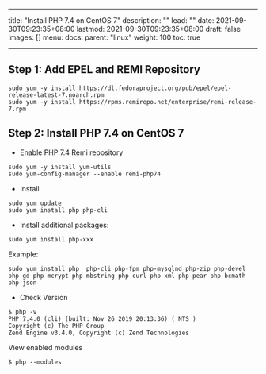 
---

title: "Install PHP 7.4 on CentOS 7"
description: ""
lead: ""
date: 2021-09-30T09:23:35+08:00
lastmod: 2021-09-30T09:23:35+08:00
draft: false
images: []
menu:
  docs:
    parent: "linux"
weight: 100
toc: true

---

## Step 1: Add EPEL and REMI Repository

```
sudo yum -y install https://dl.fedoraproject.org/pub/epel/epel-release-latest-7.noarch.rpm
sudo yum -y install https://rpms.remirepo.net/enterprise/remi-release-7.rpm
```

## Step 2: Install PHP 7.4 on CentOS 7

- Enable PHP 7.4 Remi repository

```
sudo yum -y install yum-utils
sudo yum-config-manager --enable remi-php74
```

- Install

```
sudo yum update
sudo yum install php php-cli
```

- Install additional packages:

```
sudo yum install php-xxx
```

Example:

```
sudo yum install php  php-cli php-fpm php-mysqlnd php-zip php-devel php-gd php-mcrypt php-mbstring php-curl php-xml php-pear php-bcmath php-json
```

- Check Version

```
$ php -v
PHP 7.4.0 (cli) (built: Nov 26 2019 20:13:36) ( NTS )
Copyright (c) The PHP Group
Zend Engine v3.4.0, Copyright (c) Zend Technologies
```

View enabled modules

```
$ php --modules
```
